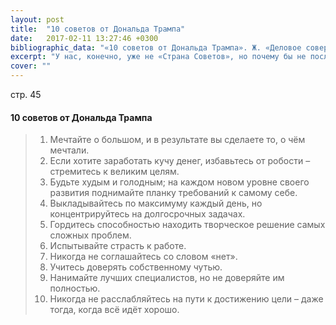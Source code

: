 ```yaml
---
layout: post
title:  "10 советов от Дональда Трампа"
date:   2017-02-11 13:27:46 +0300
bibliographic_data: "«10 советов от Дональда Трампа». Ж. «Деловое совершенство» (BusinessExcellence), № 1, 2017 г."
excerpt: "У нас, конечно, уже не «Страна Советов», но почему бы не послушать дельные советы?"
cover: ""
---
```


стр. 45

#### 10 советов от Дональда Трампа

> 1. Мечтайте о большом, и в результате вы сделаете то, о чём мечтали.
> 2. Если хотите заработать кучу денег, избавьтесь от робости – стремитесь к великим целям.
> 3. Будьте худым и голодным; на каждом новом уровне своего развития поднимайте планку требований к самому себе.
> 4. Выкладывайтесь по максимуму каждый день, но концентрируйтесь на долгосрочных задачах.
> 5. Гордитесь способностью находить творческое решение самых сложных проблем.
> 6. Испытывайте страсть к работе.
> 7. Никогда не соглашайтесь со словом «нет».
> 8. Учитесь доверять собственному чутью.
> 9. Нанимайте лучших специалистов, но не доверяйте им полностью.
> 10. Никогда не расслабляйтесь на пути к достижению цели – даже тогда, когда всё идёт хорошо.

